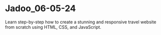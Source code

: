 # Jadoo_06-05-24
Learn step-by-step how to create a stunning and responsive travel website from scratch using HTML, CSS, and JavaScript.
